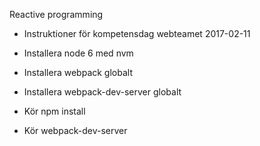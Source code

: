 Reactive programming


* Instruktioner för kompetensdag webteamet 2017-02-11

* Installera node 6 med nvm
* Installera webpack globalt
* Installera webpack-dev-server globalt
* Kör npm install
* Kör webpack-dev-server